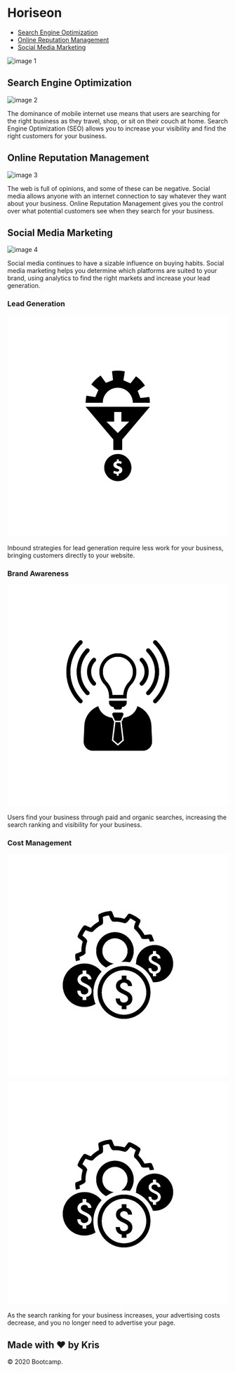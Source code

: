 

Horiseon
========

-   [Search Engine Optimization](#search-engine-optimization)
-   [Online Reputation Management](#online-reputation-management)
-   [Social Media Marketing](#social-media-marketing)

![image 1](https://github.com/kwis07/homework1211/blob/main/Assets/images/assets_images_digital-marketing-meeting.jpg)



Search Engine Optimization
--------------------------


![image 2](https://github.com/kwis07/homework1211/blob/main/Assets/images/assets_images_search-engine-optimization.jpg)

The dominance of mobile internet use means that users are searching for
the right business as they travel, shop, or sit on their couch at home.
Search Engine Optimization (SEO) allows you to increase your visibility
and find the right customers for your business.


Online Reputation Management
----------------------------


![image 3](https://github.com/kwis07/homework1211/blob/main/Assets/images/assets_images_online-reputation-management.jpg)



The web is full of opinions, and some of these can be negative. Social
media allows anyone with an internet connection to say whatever they
want about your business. Online Reputation Management gives you the
control over what potential customers see when they search for your
business.



Social Media Marketing
----------------------

![image 4](https://github.com/kwis07/homework1211/blob/main/Assets/images/assets_images_social-media-marketing.jpg)

Social media continues to have a sizable influence on buying habits.
Social media marketing helps you determine which platforms are suited to
your brand, using analytics to find the right markets and increase your
lead generation.

### Lead Generation


![image 5](https://github.com/kwis07/homework1211/blob/main/Assets/images/assets_images_lead-generation.png)

Inbound strategies for lead generation require less work for your
business, bringing customers directly to your website.

### Brand Awareness


![image 6](https://github.com/kwis07/homework1211/blob/main/Assets/images/assets_images_brand-awareness.png)

Users find your business through paid and organic searches, increasing
the search ranking and visibility for your business.

### Cost Management

![](assets/images/assets_images_cost-management.png)

![image 7](https://github.com/kwis07/homework1211/blob/main/Assets/images/assets_images_cost-management.png)

As the search ranking for your business increases, your advertising
costs decrease, and you no longer need to advertise your page.

Made with ❤️️ by Kris
---------------------

© 2020 Bootcamp.
